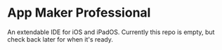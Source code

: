 # App Maker Professional

An extendable IDE for iOS and iPadOS. Currently this repo is empty, but check back later for when it's ready.

